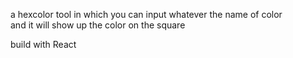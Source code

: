 a hexcolor tool in which you can input whatever the name of color \
and it will show up the color on the square 

build with React
